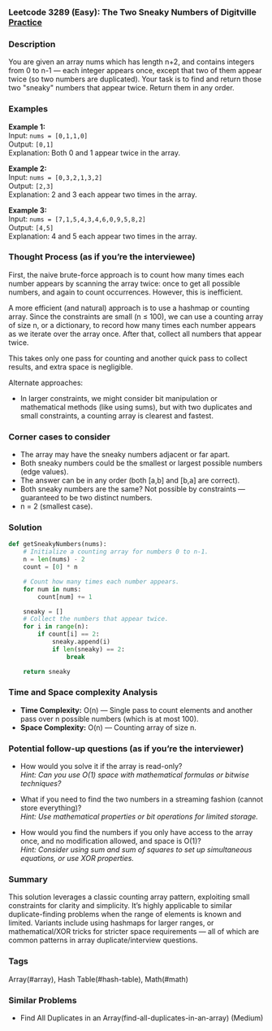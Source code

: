 ### Leetcode 3289 (Easy): The Two Sneaky Numbers of Digitville [Practice](https://leetcode.com/problems/the-two-sneaky-numbers-of-digitville)

### Description  
You are given an array nums which has length n+2, and contains integers from 0 to n-1 — each integer appears once, except that two of them appear twice (so two numbers are duplicated). Your task is to find and return those two "sneaky" numbers that appear twice. Return them in any order.

### Examples  

**Example 1:**  
Input: `nums = [0,1,1,0]`  
Output: `[0,1]`  
Explanation: Both 0 and 1 appear twice in the array.

**Example 2:**  
Input: `nums = [0,3,2,1,3,2]`  
Output: `[2,3]`  
Explanation: 2 and 3 each appear two times in the array.

**Example 3:**  
Input: `nums = [7,1,5,4,3,4,6,0,9,5,8,2]`  
Output: `[4,5]`  
Explanation: 4 and 5 each appear two times in the array.

### Thought Process (as if you’re the interviewee)  
First, the naive brute-force approach is to count how many times each number appears by scanning the array twice: once to get all possible numbers, and again to count occurrences. However, this is inefficient.

A more efficient (and natural) approach is to use a hashmap or counting array. Since the constraints are small (n ≤ 100), we can use a counting array of size n, or a dictionary, to record how many times each number appears as we iterate over the array once. After that, collect all numbers that appear twice.

This takes only one pass for counting and another quick pass to collect results, and extra space is negligible.

Alternate approaches:
- In larger constraints, we might consider bit manipulation or mathematical methods (like using sums), but with two duplicates and small constraints, a counting array is clearest and fastest.

### Corner cases to consider  
- The array may have the sneaky numbers adjacent or far apart.
- Both sneaky numbers could be the smallest or largest possible numbers (edge values).
- The answer can be in any order (both [a,b] and [b,a] are correct).
- Both sneaky numbers are the same? Not possible by constraints — guaranteed to be two distinct numbers.
- n = 2 (smallest case).

### Solution

```python
def getSneakyNumbers(nums):
    # Initialize a counting array for numbers 0 to n-1.
    n = len(nums) - 2
    count = [0] * n

    # Count how many times each number appears.
    for num in nums:
        count[num] += 1

    sneaky = []
    # Collect the numbers that appear twice.
    for i in range(n):
        if count[i] == 2:
            sneaky.append(i)
            if len(sneaky) == 2:
                break

    return sneaky
```

### Time and Space complexity Analysis  

- **Time Complexity:** O(n) — Single pass to count elements and another pass over n possible numbers (which is at most 100).
- **Space Complexity:** O(n) — Counting array of size n.

### Potential follow-up questions (as if you’re the interviewer)  

- How would you solve it if the array is read-only?  
  *Hint: Can you use O(1) space with mathematical formulas or bitwise techniques?*

- What if you need to find the two numbers in a streaming fashion (cannot store everything)?  
  *Hint: Use mathematical properties or bit operations for limited storage.*

- How would you find the numbers if you only have access to the array once, and no modification allowed, and space is O(1)?  
  *Hint: Consider using sum and sum of squares to set up simultaneous equations, or use XOR properties.*

### Summary
This solution leverages a classic counting array pattern, exploiting small constraints for clarity and simplicity. It’s highly applicable to similar duplicate-finding problems when the range of elements is known and limited. Variants include using hashmaps for larger ranges, or mathematical/XOR tricks for stricter space requirements — all of which are common patterns in array duplicate/interview questions.

### Tags
Array(#array), Hash Table(#hash-table), Math(#math)

### Similar Problems
- Find All Duplicates in an Array(find-all-duplicates-in-an-array) (Medium)